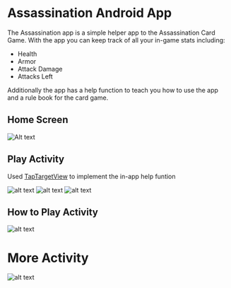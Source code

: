 # Assassination Android App

The Assassination app is a simple helper app to the Assassination Card Game.
With the app you can keep track of all your in-game stats including: 

- Health 
- Armor
- Attack Damage
- Attacks Left

Additionally the app has a help function to teach you how to use the app and a rule book for the card game. 

## Home Screen
![Alt text](media/Screenshot_20170822-162529.png)




## Play Activity 
Used <a href="https://github.com/KeepSafe/TapTargetView">TapTargetView</a> to implement the in-app help funtion

![alt text](media/Screenshot_20170822-162605.png)
![alt text](media/Screenshot_20170822-162614.png)
![alt text](media/Screenshot_20170822-162649.png)

## How to Play Activity
![alt text](media/Screenshot_20170822-162658.png)

# More Activity
![alt text](media/Screenshot_20170822-162706.png)



